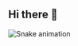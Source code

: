 ## Hi there 👋
![Snake animation](https://github.com/Antonio-HOS/Antonio-HOS/blob/output/github-contribution-grid-snake.svg)

